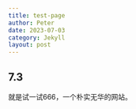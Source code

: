 ```yaml
---
title: test-page
author: Peter
date: 2023-07-03
category: Jekyll
layout: post
---
```



## 7.3
就是试一试666，一个朴实无华的网站。